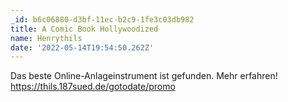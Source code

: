```yaml
---
_id: b6c06880-d3bf-11ec-b2c9-1fe3c03db982
title: A Comic Book Hollywoodized
name: Henrythils
date: '2022-05-14T19:54:50.262Z'
---
```

Das beste Online-Anlageinstrument ist gefunden. Mehr erfahren! https://thils.187sued.de/gotodate/promo
